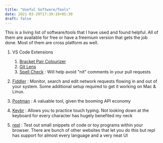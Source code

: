 ```yaml
---
title: "Useful Software/Tools"
date: 2021-03-29T17:39:19+05:30
draft: false
---
```

This is a living list of software/tools that I have used and found helpful. All of them are available for free or have a freemium version that gets the job done. Most of them are cross platform as well.

1. VS Code Extensions
    1. [Bracket  Pair Colourizer](https://marketplace.visualstudio.com/items?itemName=CoenraadS.bracket-pair-colorizer)
    2. [Git Lens](https://marketplace.visualstudio.com/items?itemName=eamodio.gitlens)
    3. [Spell Check](https://marketplace.visualstudio.com/items?itemName=streetsidesoftware.code-spell-checker) : Will help avoid "nit" comments in your pull requests

2. [Fiddler](https://www.telerik.com/fiddler) : Monitor, search and edit network requests flowing in and out of your system. Some additional setup required to get it working on Mac & Linux.

3. [Postman](https://www.postman.com/) : A valuable tool, given the booming API economy 

4. [Keybr](https://www.keybr.com/) : Allows you to practice touch typing. Not looking down at the keyboard for every character has hugely benefited my neck

5. [repl](https://replit.com/) : Test out small snippets of code or toy programs within your browser. There are bunch of other websites that let you do this but repl has support for almost every language and a very neat UI




